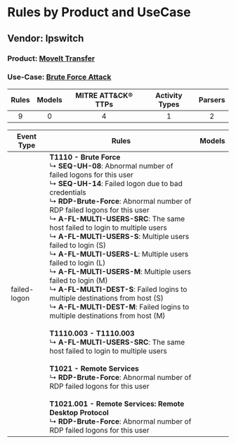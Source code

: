 Rules by Product and UseCase
============================
Vendor: Ipswitch
----------------
### Product: [MoveIt Transfer](../ds_ipswitch_moveit_transfer.md)
### Use-Case: [Brute Force Attack](../../../../UseCases/uc_brute_force_attack.md)

| Rules | Models | MITRE ATT&CK® TTPs | Activity Types | Parsers |
|:-----:|:------:|:------------------:|:--------------:|:-------:|
|   9   |   0    |         4          |       1        |    2    |

| Event Type   | Rules    | Models |
| ---- | ---- | ------ |
| failed-logon | <b>T1110 - Brute Force</b><br> ↳ <b>SEQ-UH-08</b>: Abnormal number of failed logons for this user<br> ↳ <b>SEQ-UH-14</b>: Failed logon due to bad credentials<br> ↳ <b>RDP-Brute-Force</b>: Abnormal number of RDP failed logons for this user<br> ↳ <b>A-FL-MULTI-USERS-SRC</b>: The same host failed to login to multiple users<br> ↳ <b>A-FL-MULTI-USERS-S</b>: Multiple users failed to login (S)<br> ↳ <b>A-FL-MULTI-USERS-L</b>: Multiple users failed to login (L)<br> ↳ <b>A-FL-MULTI-USERS-M</b>: Multiple users failed to login (M)<br> ↳ <b>A-FL-MULTI-DEST-S</b>: Failed logins to multiple destinations from host (S)<br> ↳ <b>A-FL-MULTI-DEST-M</b>: Failed logins to multiple destinations from host (M)<br><br><b>T1110.003 - T1110.003</b><br> ↳ <b>A-FL-MULTI-USERS-SRC</b>: The same host failed to login to multiple users<br><br><b>T1021 - Remote Services</b><br> ↳ <b>RDP-Brute-Force</b>: Abnormal number of RDP failed logons for this user<br><br><b>T1021.001 - Remote Services: Remote Desktop Protocol</b><br> ↳ <b>RDP-Brute-Force</b>: Abnormal number of RDP failed logons for this user |        |